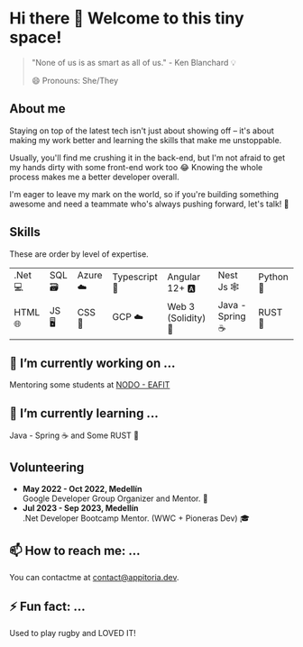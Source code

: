# Hi there 👋 Welcome to this tiny space!
> "None of us is as smart as all of us." - Ken Blanchard 💡
>
> 😄 Pronouns: She/They

<!--
**appitoriadev/appitoriadev** is a ✨ _special_ ✨ repository because its `README.md` (this file) appears on your GitHub profile.

Here are some ideas to get you started:

- 🔭 I’m currently working on ...
- 🌱 I’m currently learning ...
- 👯 I’m looking to collaborate on ...
- 🤔 I’m looking for help with ...
- 💬 Ask me about ...
- 📫 How to reach me: ...
- 😄 Pronouns: ...
- ⚡ Fun fact: ...
-->

## About me

Staying on top of the latest tech isn't just about showing off – it's about making my work better and learning the skills that make me unstoppable. 

Usually, you'll find me crushing it in the back-end, but I'm not afraid to get my hands dirty with some front-end work too 😂 Knowing the whole process makes me a better developer overall.

I'm eager to leave my mark on the world, so if you're building something awesome and need a teammate who's always pushing forward, let's talk! 🚀


## Skills
These are order by level of expertise.

<div align="center">
<table>
  <tr>
    <td>.Net 💻</td>
    <td>SQL 🗃️</td>
    <td>Azure ☁️</td>
    <td>Typescript 📜</td>
    <td>Angular 12+ 🅰️</td>
    <td>Nest Js 🕸️</td>
    <td>Python 🐍</td>
  </tr>
  <tr>
    <td>HTML 🌐</td>
    <td>JS 🖥️</td>
    <td>CSS 🎨</td>
    <td>GCP ☁️</td>
    <td>Web 3 (Solidity) 🔗</td>
    <td>Java - Spring ☕️</td>
    <td>RUST 🦀</td>
  </tr>
</table>
</div>


## 🔭 I’m currently working on ...
Mentoring some students at [NODO - EAFIT](https://es.nodoeafit.com/)


## 🌱 I’m currently learning ...
Java - Spring ☕️ and Some RUST 🦀


## Volunteering

- **May 2022 - Oct 2022, Medellín**  
  Google Developer Group Organizer and Mentor. 🌟
- **Jul 2023 - Sep 2023, Medellín**  
  .Net Developer Bootcamp Mentor. (WWC + Pioneras Dev) 🎓


## 📫 How to reach me: ...
You can contactme at [contact@appitoria.dev](mailto:contact@appitoria.dev).


## ⚡ Fun fact: ...
Used to play rugby and LOVED IT!
